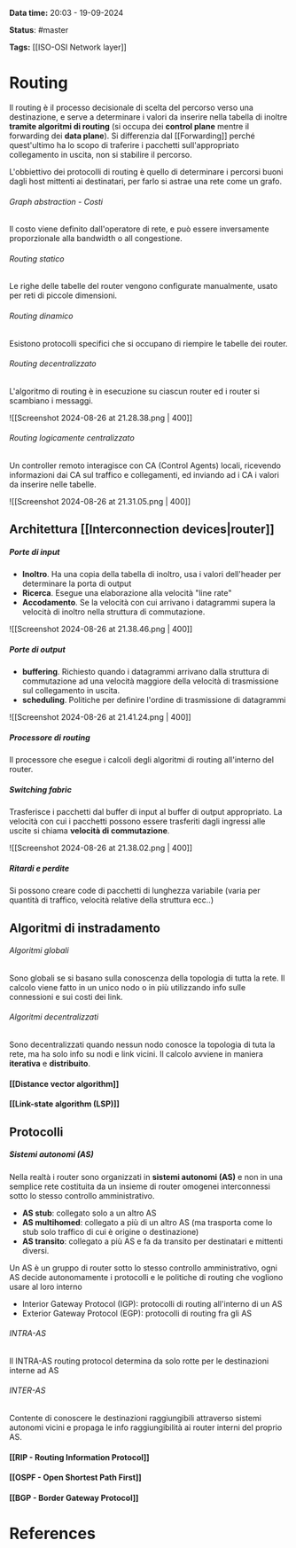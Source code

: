 **Data time:** 20:03 - 19-09-2024

**Status**: #master

**Tags:** [[ISO-OSI Network layer]]

# Routing

Il routing è il processo decisionale di scelta del percorso verso una destinazione, e serve a determinare i valori da inserire nella tabella di inoltre **tramite algoritmi di routing** (si occupa dei **control plane** mentre il forwarding dei **data plane**). Si differenzia dal [[Forwarding]] perché quest'ultimo ha lo scopo di traferire i pacchetti sull'appropriato collegamento in uscita, non si stabilire il percorso.

L'obbiettivo dei protocolli di routing è quello di determinare i percorsi buoni dagli host mittenti ai destinatari, per farlo si astrae una rete come un grafo.
###### Graph abstraction - Costi
Il costo viene definito dall'operatore di rete, e può essere inversamente proporzionale alla bandwidth o all congestione.
###### Routing statico
Le righe delle tabelle del router vengono configurate manualmente, usato per reti di piccole dimensioni.
###### Routing dinamico
Esistono protocolli specifici che si occupano di riempire le tabelle dei router.

###### Routing decentralizzato
L'algoritmo di routing è in esecuzione su ciascun router ed i router si scambiano i messaggi.

![[Screenshot 2024-08-26 at 21.28.38.png | 400]]

###### Routing logicamente centralizzato
Un controller remoto interagisce con CA (Control Agents) locali, ricevendo informazioni dai CA sul traffico e collegamenti, ed inviando ad i CA i valori da inserire nelle tabelle.

![[Screenshot 2024-08-26 at 21.31.05.png | 400]]

## Architettura [[Interconnection devices|router]]
##### Porte di input
- **Inoltro**. Ha una copia della tabella di inoltro, usa i valori dell'header per determinare la porta di output
- **Ricerca**. Esegue una elaborazione alla velocità "line rate"
- **Accodamento**. Se la velocità con cui arrivano i datagrammi supera la velocità di inoltro nella struttura di commutazione.

![[Screenshot 2024-08-26 at 21.38.46.png | 400]]

##### Porte di output
- **buffering**. Richiesto quando i datagrammi arrivano dalla struttura di commutazione ad una velocità maggiore della velocità di trasmissione sul collegamento in uscita.
- **scheduling**. Politiche per definire l'ordine di trasmissione di datagrammi

![[Screenshot 2024-08-26 at 21.41.24.png | 400]]

##### Processore di routing
Il processore che esegue i calcoli degli algoritmi di routing all'interno del router.

##### Switching fabric
Trasferisce i pacchetti dal buffer di input al buffer di output appropriato. La velocità con cui i pacchetti possono essere trasferiti dagli ingressi alle uscite si chiama **velocità di commutazione**.

![[Screenshot 2024-08-26 at 21.38.02.png | 400]]

##### Ritardi e perdite
Si possono creare code di pacchetti di lunghezza variabile (varia per quantità di traffico, velocità relative della struttura ecc..)

## Algoritmi di instradamento 

###### Algoritmi globali
Sono globali se si basano sulla conoscenza della topologia di tutta la rete. Il calcolo viene fatto in un unico nodo o in più utilizzando info sulle connessioni e sui costi dei link.
###### Algoritmi decentralizzati 
Sono decentralizzati quando nessun nodo conosce la topologia di tuta la rete, ma ha solo info su nodi e link vicini. Il calcolo avviene in maniera **iterativa** e **distribuito**.

#### [[Distance vector algorithm]]

#### [[Link-state algorithm (LSP)]]

## Protocolli

##### Sistemi autonomi (AS)
Nella realtà i router sono organizzati in **sistemi autonomi (AS)** e non in una semplice rete costituita da un insieme di router omogenei interconnessi sotto lo stesso controllo amministrativo.

- **AS stub**: collegato solo a un altro AS
- **AS multihomed**: collegato a più di un altro AS (ma trasporta come lo stub solo traffico di cui è origine o destinazione)
- **AS transito**: collegato a più AS e fa da transito per destinatari e mittenti diversi.

Un AS è un gruppo di router sotto lo stesso controllo amministrativo, ogni AS decide autonomamente i protocolli e le politiche di routing che vogliono usare al loro interno
- Interior Gateway Protocol (IGP): protocolli di routing all'interno di un AS
- Exterior Gateway Protocol (EGP): protocolli di routing fra gli AS

###### INTRA-AS
Il INTRA-AS routing protocol determina da solo rotte per le destinazioni interne ad AS
###### INTER-AS 
Contente di conoscere le destinazioni raggiungibili attraverso sistemi autonomi vicini e propaga le info raggiungibilità ai router interni del proprio AS.

#### [[RIP - Routing Information Protocol]]

#### [[OSPF - Open Shortest Path First]]

#### [[BGP - Border Gateway Protocol]]


# References